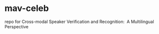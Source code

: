 # mav-celeb
repo for Cross-modal Speaker Verification and Recognition: ​  A Multilingual Perspective​
